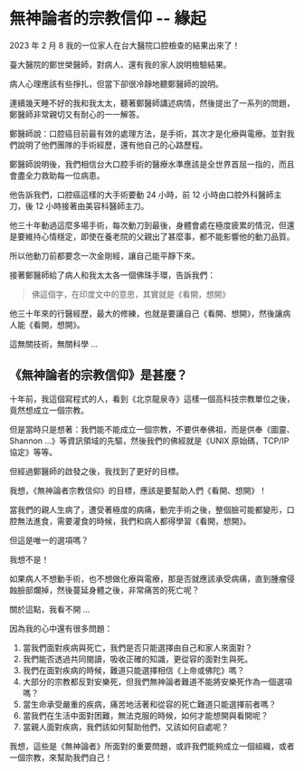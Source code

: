 # 無神論者的宗教信仰 -- 緣起

2023 年 2 月 8 我的一位家人在台大醫院口腔檢查的結果出來了！

臺大醫院的鄭世榮醫師，對病人、還有我的家人說明檢驗結果。

病人心理應該有些掙扎，但當下卻很冷靜地聽鄭醫師的說明。

連續幾天睡不好的我和我太太，聽著鄭醫師講述病情，然後提出了一系列的問題，鄭醫師非常親切又有耐心的一一解答。

鄭醫師說：口腔癌目前最有效的處理方法，是手術，其次才是化療與電療。並對我們說明了他們團隊的手術經歷，還有他自己的心路歷程。

鄭醫師說明後，我們相信台大口腔手術的醫療水準應該是全世界首屈一指的，而且會盡全力救助每一位病患。

他告訴我們，口腔癌這樣的大手術要動 24 小時，前 12 小時由口腔外科醫師主刀，後 12 小時接著由美容科醫師主刀。

他三十年動過這麼多場手術，每次動刀到最後，身體會處在極度疲累的情況，但還是要維持心情穩定，即使在養老院的父親出了甚麼事，都不能影響他的動刀品質。

所以他動刀前都要念一次金剛經，讓自己能平靜下來。

接著鄭醫師給了病人和我太太各一個佛珠手環，告訴我們：

> 佛這個字，在印度文中的意思，其實就是《看開，想開》

他三十年來的行醫經歷，最大的修練，也就是要讓自己《看開、想開》，然後讓病人能《看開，想開》。

這無關技術，無關科學 ...

## 《無神論者的宗教信仰》是甚麼？

十年前，我這個寫程式的人，看到《北京龍泉寺》這樣一個高科技宗教單位之後，竟然想成立一個宗教。

但是當時只是想著：我們能不能成立一個宗教，不要供奉佛祖，而是供奉《圖靈、Shannon ...》等資訊領域的先驅，然後我們的佛經就是《UNIX 原始碼，TCP/IP 協定》等等。

但經過鄭醫師的啟發之後，我找到了更好的目標。

我想，《無神論者宗教信仰》的目標，應該是要幫助人們《看開、想開》！

當我們的親人生病了，遭受著極度的病痛，動完手術之後，整個臉可能都變形，口腔無法進食，需要灌食的時候，我們和病人都得學習《看開，想開》。

但這是唯一的選項嗎？

我想不是！

如果病人不想動手術，也不想做化療與電療，那是否就應該承受病痛，直到腫瘤侵蝕臉部爛掉，然後蔓延身體之後，非常痛苦的死亡呢？

關於這點，我看不開 ...

因為我的心中還有很多問題：

1. 當我們面對疾病與死亡，我們是否只能選擇由自己和家人來面對？
2. 我們能否透過共同閱讀，吸收正確的知識，更從容的面對生與死。
3. 我們在面對疾病的時候，難道只能選擇相信《上帝或佛陀》嗎？
4. 大部分的宗教都反對安樂死，但我們無神論者難道不能將安樂死作為一個選項嗎？
5. 當生命承受嚴重的疾病，痛苦地活著和從容的死亡難道只能選擇前者嗎？
6. 當我們在生活中面對困難，無法克服的時候，如何才能想開與看開呢？
7. 當親人面對疾病，我們該如何幫助他們，又該如何自處呢？

我想，這些是《無神論者》所面對的重要問題，或許我們能夠成立一個組織，或者一個宗教，來幫助我們自己！


